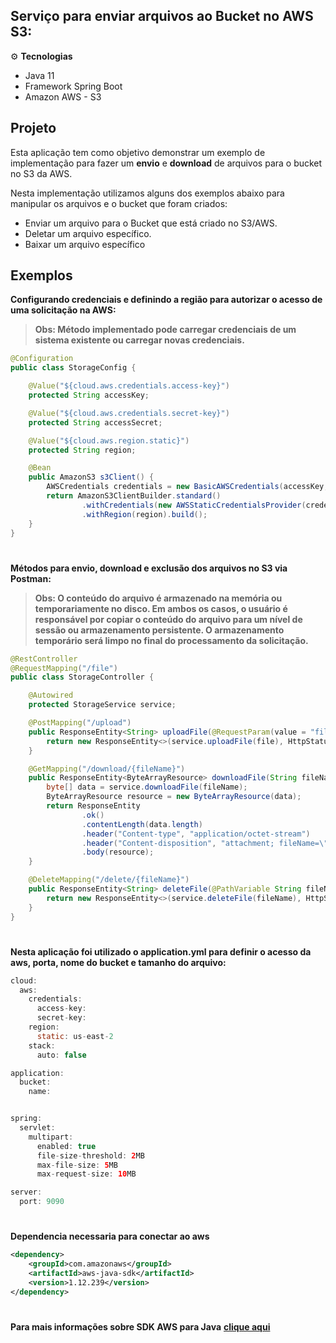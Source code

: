 ## Serviço para enviar arquivos ao Bucket no AWS S3:

⚙️ **Tecnologias**
- Java 11
- Framework Spring Boot
- Amazon AWS - S3

## Projeto

Esta aplicação tem como objetivo demonstrar um exemplo de implementação para fazer um **envio** e **download** de arquivos para o bucket no S3 da AWS.

Nesta implementação utilizamos alguns dos exemplos abaixo para manipular os arquivos e o bucket que foram criados:

- Enviar um arquivo para o Bucket que está criado no S3/AWS.
- Deletar um arquivo específico.
- Baixar um arquivo específico

## Exemplos
**Configurando credenciais e definindo a região para autorizar o acesso de uma solicitação na AWS:**

>**Obs: Método implementado pode carregar credenciais de um sistema existente ou carregar novas credenciais.**
```java
@Configuration
public class StorageConfig {

    @Value("${cloud.aws.credentials.access-key}")
    protected String accessKey;

    @Value("${cloud.aws.credentials.secret-key}")
    protected String accessSecret;

    @Value("${cloud.aws.region.static}")
    protected String region;

    @Bean
    public AmazonS3 s3Client() {
        AWSCredentials credentials = new BasicAWSCredentials(accessKey, accessSecret);
        return AmazonS3ClientBuilder.standard()
                .withCredentials(new AWSStaticCredentialsProvider(credentials))
                .withRegion(region).build();
    }
}
```
#
**Métodos para envio, download e exclusão dos arquivos no S3 via Postman:**

>**Obs: O conteúdo do arquivo é armazenado na memória ou temporariamente no disco. Em ambos os casos, o usuário é responsável por copiar o conteúdo do arquivo para um nível de sessão ou armazenamento persistente. O armazenamento temporário será limpo no final do processamento da solicitação.**
```java
@RestController
@RequestMapping("/file")
public class StorageController {

    @Autowired
    protected StorageService service;

    @PostMapping("/upload")
    public ResponseEntity<String> uploadFile(@RequestParam(value = "file") MultipartFile file) {
        return new ResponseEntity<>(service.uploadFile(file), HttpStatus.OK);
    }

    @GetMapping("/download/{fileName}")
    public ResponseEntity<ByteArrayResource> downloadFile(String fileName) {
        byte[] data = service.downloadFile(fileName);
        ByteArrayResource resource = new ByteArrayResource(data);
        return ResponseEntity
                .ok()
                .contentLength(data.length)
                .header("Content-type", "application/octet-stream")
                .header("Content-disposition", "attachment; fileName=\"" + fileName + "\"")
                .body(resource);
    }

    @DeleteMapping("/delete/{fileName}")
    public ResponseEntity<String> deleteFile(@PathVariable String fileName) {
        return new ResponseEntity<>(service.deleteFile(fileName), HttpStatus.OK);
    }
}
```
# 
**Nesta aplicação foi utilizado o application.yml para definir o acesso da aws, porta, nome do bucket e tamanho do arquivo:**
```java
cloud:
  aws:
    credentials:
      access-key:
      secret-key:
    region:
      static: us-east-2
    stack:
      auto: false

application:
  bucket:
    name:


spring:
  servlet:
    multipart:
      enabled: true
      file-size-threshold: 2MB
      max-file-size: 5MB
      max-request-size: 10MB

server:
  port: 9090
```
#
**Dependencia necessaria para conectar ao aws**
```xml
<dependency>
    <groupId>com.amazonaws</groupId>
	<artifactId>aws-java-sdk</artifactId>
	<version>1.12.239</version>
</dependency>
```
#
**Para mais informações sobre SDK AWS para Java**
**[clique aqui](https://docs.aws.amazon.com/pt_br/sdk-for-java/latest/developer-guide/using.html)**
